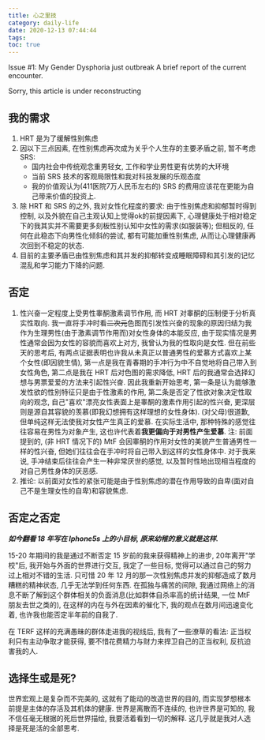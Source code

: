 ```yaml
---
title: 心之里技
category: daily-life
date: 2020-12-13 07:44:44
tags:
toc: true
---
```


Issue #1: My Gender Dysphoria just outbreak
A brief report of the current encounter.

<!-- more -->

Sorry, this article is under reconstructing

## 我的需求

1. HRT 是为了缓解性别焦虑
2. 因以下三点因素, 在性别焦虑再次成为关乎个人生存的主要矛盾之前, 暂不考虑 SRS:
   * 国内社会中传统观念重男轻女, 工作和学业男性更有优势的大环境
   * 当前 SRS 技术的客观局限性和我对科技发展的乐观态度
   * 我的价值观认为(411医院7万人民币左右的) SRS 的费用应该花在更能为自己带来价值的投资上.
3. 除 HRT 和 SRS 的之外, 我对女性化程度的要求:
   由于性别焦虑和抑郁暂时得到控制, 以及外貌在自己主观认知上觉得ok的前提因素下,
   心理健康处于相对稳定下的我其实并不需要更多刻板性别认知中女性的需求(如服装等);
   但相反的, 任何在此稳态下向男性化倾斜的尝试, 都有可能加重性别焦虑, 从而让心理健康再次回到不稳定的状态.
4. 目前的主要矛盾已由性别焦虑和其并发的抑郁转变成睡眠障碍和其引发的记忆混乱和学习能力下降的问题.

## 否定

1. 性兴奋一定程度上受男性睾酮激素调节作用, 而 HRT 对睾酮的压制便于分析真实性取向.
   我一直将手冲时看<del>二次元</del>色图而引发性兴奋的现象的原因归结为我作为生理男性(由于激素调节作用而)对女性身体的本能反应, 由于现实情况是男性通常会因为女性的容貌而喜欢上对方, 我曾认为我的性取向是女性.
   但在前些天的思考后, 有两点证据表明也许我从未真正以普通男性的爱慕方式喜欢上某个女性(即因貌生情), 第一点是我在青春期的手冲行为中不自觉地将自己带入到女性角色, 第二点是我在 HRT 后对色图的需求降低, HRT 后的我通常会选择幻想与男票爱爱的方法来引起性兴奋.
   因此我重新开始思考, 第一条是认为能够激发性欲的性别特征只是由于性激素的作用, 第二条是否定了性欲对象决定性取向的观念, 自己"喜欢"漂亮女性表面上是睾酮的激素作用引起的性兴奋, 更深层则是源自其容貌的羡慕(即我幻想拥有这样理想的女性身体).
   (对父母)很道歉, 但单纯这样无法使我对女性产生真正的爱慕.
   在实际生活中, 那种特殊的感觉往往容易在男性为对象产生, 这也许代表着**我更偏向于对男性产生爱慕**.
   注: 前面提到的, (非 HRT 情况下的) MtF 会因睾酮的作用对女性的美貌产生普通男性一样的性兴奋, 但她们往往会在手冲时将自己带入到这样的女性身体中. 对于我来说, 手冲结束后往往会产生一种非常厌世的感觉, 以及暂时性地出现相当程度的对自己男性身体的厌恶感.
2. 推论: 以前面对女性的紧张可能是由于性别焦虑的潜在作用导致的自卑(面对自己不是生理女性的自卑)和容貌焦虑.

## 否定之否定

***如今翻看 18 年写在 Iphone5s 上的小目标, 原来幼稚的意义就是这样.***

15-20 年期间的我是通过不断否定 15 岁前的我来获得精神上的进步,
20年离开"学校"后, 我开始与外面的世界进行交互, 我定了一些目标, 觉得可以通过自己的努力过上相对不错的生活.
只可惜 20 年 12 月的那一次性别焦虑并发的抑郁造成了数月糟糕的精神状态, 几乎无法学到任何东西.
在孤独与痛苦的间隙, 我通过网络上的消息不断了解到这个群体相关的负面消息(比如群体自杀率高的统计结果, 一位 MtF 朋友去世之类的),
在这样的内在与外在因素的催化下, 我的观点在数月间迅速变化着, 也许我也能否定半年前的自我了.

在 TERF 这样的充满愚昧的群体走进我的视线后, 我有了一些潦草的看法: 正当权利只有主动争取才能获得, 要不惜花费精力与财力来捍卫自己的正当权利, 反抗迫害我的人.

## 选择生或是死?

世界宏观上是复杂而不完美的, 这就有了能动的改造世界的目的, 而实现梦想根本前提是主体的存活及其机体的健康.
世界是离散而不连续的, 也许世界是可知的, 我不信任毫无根据的死后世界描绘, 我要活着看到一切的解释.
这几乎就是我对人选择是死是活的全部思考.
